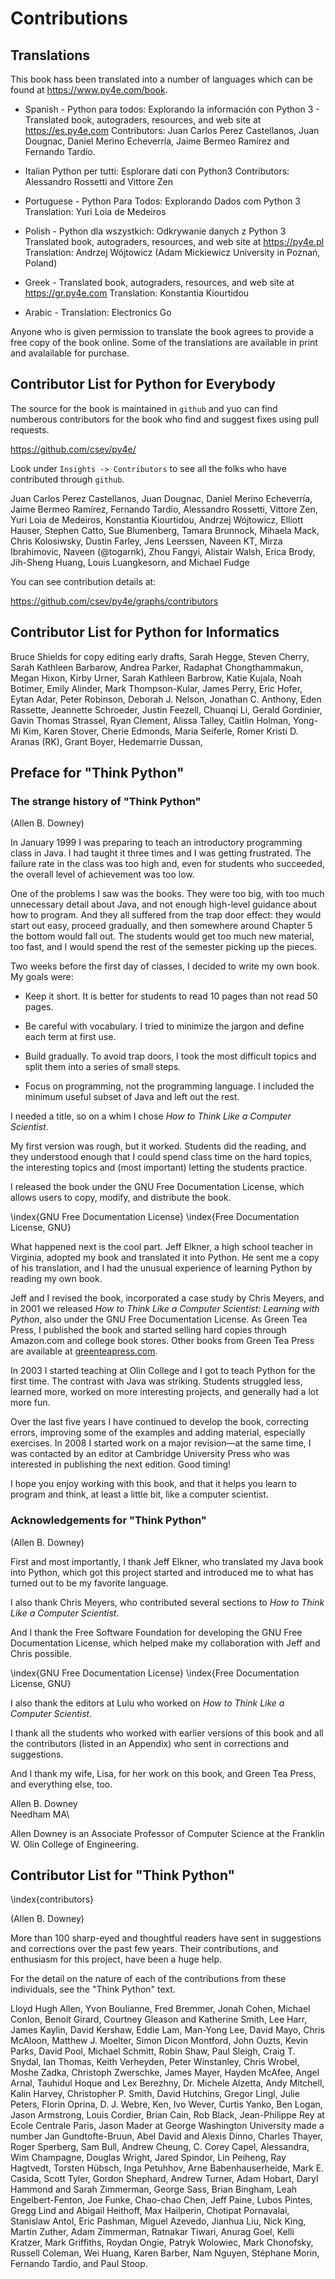
Contributions
=============

Translations
------------

This book hass been translated into a number of languages which can be found
at https://www.py4e.com/book.

* Spanish - Python para todos: Explorando la información con Python 3 - 
Translated book, autograders, resources, and web site at https://es.py4e.com
Contributors: Juan Carlos Perez Castellanos, Juan Dougnac, Daniel Merino Echeverría, Jaime Bermeo Ramírez and Fernando Tardío.

* Italian Python per tutti: Esplorare dati con Python3 
Contributors: Alessandro Rossetti and Vittore Zen

* Portuguese - Python Para Todos: Explorando Dados com Python 3
Translation: Yuri Loia de Medeiros

* Polish - Python dla wszystkich: Odkrywanie danych z Python 3 
Translated book, autograders, resources, and web site at https://py4e.pl
Translation: Andrzej Wójtowicz (Adam Mickiewicz University in Poznań, Poland)

* Greek - 
Translated book, autograders, resources, and web site at https://gr.py4e.com
Translation: Konstantia Kiourtidou

* Arabic - 
Translation: Electronics Go 


Anyone who is given permission to translate the book agrees to
provide a free copy of the book online.  Some of the translations are
available in print and avalailable for purchase.





Contributor List for Python for Everybody 
-------------------------------------------

The source for the book is maintained in `github` and yuo can find numberous
contributors for the book who find and suggest fixes using pull requests.

https://github.com/csev/py4e/

Look under `Insights -> Contributors` to see all the folks who have contributed
through `github`.


Juan Carlos Perez Castellanos,
Juan Dougnac,
Daniel Merino Echeverría,
Jaime Bermeo Ramírez,
Fernando Tardío,
Alessandro Rossetti,
Vittore Zen,
Yuri Loia de Medeiros,
Konstantia Kiourtidou,
Andrzej Wójtowicz,
Elliott Hauser,
Stephen Catto,
Sue Blumenberg,
Tamara Brunnock,
Mihaela Mack,
Chris Kolosiwsky,
Dustin Farley,
Jens Leerssen,
Naveen KT,
Mirza Ibrahimovic,
Naveen (@togarnk),
Zhou Fangyi,
Alistair Walsh,
Erica Brody,
Jih-Sheng Huang,
Louis Luangkesorn,
and
Michael Fudge

You can see contribution details at:

https://github.com/csev/py4e/graphs/contributors

Contributor List for Python for Informatics 
-------------------------------------------

Bruce Shields for copy editing early drafts, Sarah Hegge, Steven Cherry,
Sarah Kathleen Barbarow, Andrea Parker, Radaphat Chongthammakun, Megan
Hixon, Kirby Urner, Sarah Kathleen Barbrow, Katie Kujala, Noah Botimer,
Emily Alinder, Mark Thompson-Kular, James Perry, Eric Hofer, Eytan Adar,
Peter Robinson, Deborah J. Nelson, Jonathan C. Anthony, Eden Rassette,
Jeannette Schroeder, Justin Feezell, Chuanqi Li, Gerald Gordinier, Gavin
Thomas Strassel, Ryan Clement, Alissa Talley, Caitlin Holman, Yong-Mi
Kim, Karen Stover, Cherie Edmonds, Maria Seiferle, Romer Kristi D.
Aranas (RK), Grant Boyer, Hedemarrie Dussan,

Preface for "Think Python"
--------------------------

### The strange history of "Think Python"

(Allen B. Downey)

In January 1999 I was preparing to teach an introductory programming
class in Java. I had taught it three times and I was getting frustrated.
The failure rate in the class was too high and, even for students who
succeeded, the overall level of achievement was too low.

One of the problems I saw was the books. They were too big, with too
much unnecessary detail about Java, and not enough high-level guidance
about how to program. And they all suffered from the trap door effect:
they would start out easy, proceed gradually, and then somewhere around
Chapter 5 the bottom would fall out. The students would get too much new
material, too fast, and I would spend the rest of the semester picking
up the pieces.

Two weeks before the first day of classes, I decided to write my own
book. My goals were:

-   Keep it short. It is better for students to read 10 pages than not
    read 50 pages.

-   Be careful with vocabulary. I tried to minimize the jargon and
    define each term at first use.

-   Build gradually. To avoid trap doors, I took the most difficult
    topics and split them into a series of small steps.

-   Focus on programming, not the programming language. I included the
    minimum useful subset of Java and left out the rest.

I needed a title, so on a whim I chose *How to Think Like a Computer
Scientist*.

My first version was rough, but it worked. Students did the reading, and
they understood enough that I could spend class time on the hard topics,
the interesting topics and (most important) letting the students
practice.

I released the book under the GNU Free Documentation License, which
allows users to copy, modify, and distribute the book.

\index{GNU Free Documentation License}
\index{Free Documentation License, GNU}

What happened next is the cool part. Jeff Elkner, a high school teacher
in Virginia, adopted my book and translated it into Python. He sent me a
copy of his translation, and I had the unusual experience of learning
Python by reading my own book.

Jeff and I revised the book, incorporated a case study by Chris Meyers,
and in 2001 we released *How to Think Like a Computer Scientist:
Learning with Python*, also under the GNU Free Documentation License. As
Green Tea Press, I published the book and started selling hard copies
through Amazon.com and college book stores. Other books from Green Tea
Press are available at [greenteapress.com](greenteapress.com).

In 2003 I started teaching at Olin College and I got to teach Python for
the first time. The contrast with Java was striking. Students struggled
less, learned more, worked on more interesting projects, and generally
had a lot more fun.

Over the last five years I have continued to develop the book,
correcting errors, improving some of the examples and adding material,
especially exercises. In 2008 I started work on a major revision—at the
same time, I was contacted by an editor at Cambridge University Press
who was interested in publishing the next edition. Good timing!

I hope you enjoy working with this book, and that it helps you learn to
program and think, at least a little bit, like a computer scientist.

### Acknowledgements for "Think Python"

(Allen B. Downey)

First and most importantly, I thank Jeff Elkner, who translated my Java
book into Python, which got this project started and introduced me to
what has turned out to be my favorite language.

I also thank Chris Meyers, who contributed several sections to *How to
Think Like a Computer Scientist*.

And I thank the Free Software Foundation for developing the GNU Free
Documentation License, which helped make my collaboration with Jeff and
Chris possible.

\index{GNU Free Documentation License}
\index{Free Documentation License, GNU}

I also thank the editors at Lulu who worked on *How to Think Like a
Computer Scientist*.

I thank all the students who worked with earlier versions of this book
and all the contributors (listed in an Appendix) who sent in corrections
and suggestions.

And I thank my wife, Lisa, for her work on this book, and Green Tea
Press, and everything else, too.

Allen B. Downey\
Needham MA\

Allen Downey is an Associate Professor of Computer Science at the
Franklin W. Olin College of Engineering.

Contributor List for "Think Python"
-----------------------------------

\index{contributors}

(Allen B. Downey)

More than 100 sharp-eyed and thoughtful readers have sent in suggestions
and corrections over the past few years. Their contributions, and
enthusiasm for this project, have been a huge help.

For the detail on the nature of each of the contributions from these
individuals, see the "Think Python" text.

Lloyd Hugh Allen, Yvon Boulianne, Fred Bremmer, Jonah Cohen, Michael
Conlon, Benoit Girard, Courtney Gleason and Katherine Smith, Lee Harr,
James Kaylin, David Kershaw, Eddie Lam, Man-Yong Lee, David Mayo, Chris
McAloon, Matthew J. Moelter, Simon Dicon Montford, John Ouzts, Kevin
Parks, David Pool, Michael Schmitt, Robin Shaw, Paul Sleigh, Craig T.
Snydal, Ian Thomas, Keith Verheyden, Peter Winstanley, Chris Wrobel,
Moshe Zadka, Christoph Zwerschke, James Mayer, Hayden McAfee, Angel
Arnal, Tauhidul Hoque and Lex Berezhny, Dr. Michele Alzetta, Andy
Mitchell, Kalin Harvey, Christopher P. Smith, David Hutchins, Gregor
Lingl, Julie Peters, Florin Oprina, D. J. Webre, Ken, Ivo Wever, Curtis
Yanko, Ben Logan, Jason Armstrong, Louis Cordier, Brian Cain, Rob Black,
Jean-Philippe Rey at Ecole Centrale Paris, Jason Mader at George
Washington University made a number Jan Gundtofte-Bruun, Abel David and
Alexis Dinno, Charles Thayer, Roger Sperberg, Sam Bull, Andrew Cheung,
C. Corey Capel, Alessandra, Wim Champagne, Douglas Wright, Jared
Spindor, Lin Peiheng, Ray Hagtvedt, Torsten Hübsch, Inga Petuhhov, Arne
Babenhauserheide, Mark E. Casida, Scott Tyler, Gordon Shephard, Andrew
Turner, Adam Hobart, Daryl Hammond and Sarah Zimmerman, George Sass,
Brian Bingham, Leah Engelbert-Fenton, Joe Funke, Chao-chao Chen, Jeff
Paine, Lubos Pintes, Gregg Lind and Abigail Heithoff, Max Hailperin,
Chotipat Pornavalai, Stanislaw Antol, Eric Pashman, Miguel Azevedo,
Jianhua Liu, Nick King, Martin Zuther, Adam Zimmerman, Ratnakar Tiwari,
Anurag Goel, Kelli Kratzer, Mark Griffiths, Roydan Ongie, Patryk
Wolowiec, Mark Chonofsky, Russell Coleman, Wei Huang, Karen Barber, Nam
Nguyen, Stéphane Morin, Fernando Tardio, and Paul Stoop.

